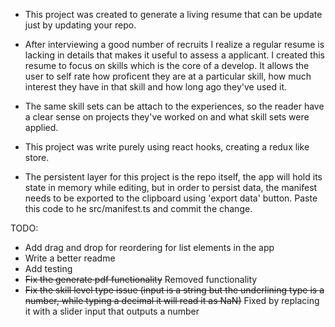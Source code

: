 - This project was created to generate a living resume that can be update just by updating your repo.

- After interviewing a good number of recruits I realize a regular resume is lacking in details that makes it useful to assess a applicant. I created this resume to focus on skills which is the core of a develop. It allows the user to self rate how proficent they are at a particular skill, how much interest they have in that skill and how long ago they've used it. 

- The same skill sets can be attach to the experiences, so the reader have a clear sense on projects they've worked on and what skill sets were applied.

- This project was write purely using react hooks, creating a redux like store.

- The persistent layer for this project is the repo itself, the app will hold its state in memory while editing, but in order to persist data, the manifest needs to be exported to the clipboard using 'export data' button. Paste this code to he src/manifest.ts and commit the change.

TODO:
- Add drag and drop for reordering for list elements in the app
- Write a better readme
- Add testing
- <s>Fix the generate pdf functionality</s> Removed functionality
- <s>Fix the skill level type issue (input is a string but the underlining type is a number, while typing a decimal it will read it as NaN)</s> Fixed by replacing it with a slider input that outputs a number
